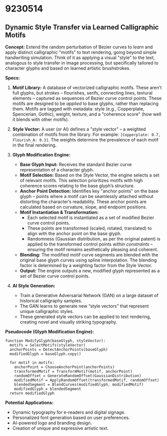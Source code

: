 # 9230514

## Dynamic Style Transfer via Learned Calligraphic Motifs

**Concept:** Extend the random perturbation of Bezier curves to *learn* and apply distinct calligraphic "motifs" to text rendering, going beyond simple handwriting simulation. Think of it as applying a visual "style" to the text, analogous to style transfer in image processing, but specifically tailored to character glyphs and based on learned artistic brushstrokes.

**Specs:**

1.  **Motif Library:** A database of vectorized calligraphic motifs. These aren't full glyphs, but *strokes* – flourishes, serifs, connecting lines, textural elements – captured as sequences of Bezier curve control points. These motifs are designed to be *applied* to base glyphs, rather than replacing them.  Motifs are tagged with metadata: style (e.g., Copperplate, Spencerian, Gothic), weight, texture, and a "coherence score" (how well it blends with other motifs).

2.  **Style Vector:**  A user (or AI) defines a "style vector" – a weighted combination of motifs from the library.  For example: `[Copperplate: 0.7, Flourish_A: 0.3]`.  The weights determine the prevalence of each motif in the final rendering.

3.  **Glyph Modification Engine:**

    *   **Base Glyph Input:** Receives the standard Bezier curve representation of a character glyph.
    *   **Motif Selection:** Based on the Style Vector, the engine selects a set of relevant motifs. This selection prioritizes motifs with high coherence scores relating to the base glyph’s structure.
    *   **Anchor Point Detection:** Identifies key "anchor points" on the base glyph – points where a motif can be seamlessly attached without distorting the character’s readability. These anchor points are calculated based on curvature, slope, and endpoint positions.
    *   **Motif Instantiation & Transformation:**
        *   Each selected motif is instantiated as a set of modified Bezier curve control points.
        *   These points are transformed (scaled, rotated, translated) to align with the anchor point on the base glyph.
        *   Randomness (Gaussian distribution, as per the original patent) is applied to the transformed control points *within constraints* – ensuring the motif remains aesthetically pleasing and coherent.
    *   **Blending:**  The modified motif curve segments are blended with the original base glyph curves using spline interpolation. The blending factor is determined by a weighting factor from the Style Vector.
    *   **Output:** The engine outputs a new, modified glyph represented as a set of Bezier curve control points.

4.  **AI Style Generation:** 

    *   Train a Generative Adversarial Network (GAN) on a large dataset of historical calligraphy samples.
    *   The GAN learns to generate new “style vectors” that represent unique calligraphic styles.
    *   These generated style vectors can be applied to text rendering, creating novel and visually striking typography.

**Pseudocode (Glyph Modification Engine):**

```
function ModifyGlyph(baseGlyph, styleVector):
  motifs = SelectMotifs(styleVector)
  anchorPoints = DetectAnchorPoints(baseGlyph)
  modifiedGlyph = baseGlyph.copy()

  for motif in motifs:
    anchorPoint = ChooseAnchorPoint(anchorPoints)
    transformedMotif = TransformMotif(motif, anchorPoint)
    randomOffset = GenerateRandomOffset(GaussianDistribution)
    modifiedMotif = ApplyRandomOffset(transformedMotif, randomOffset)
    blendedSegment = BlendCurves(modifiedGlyph, modifiedMotif)
    modifiedGlyph = blendedSegment 
  return modifiedGlyph
```

**Potential Applications:**

*   Dynamic typography for e-readers and digital signage.
*   Personalized font generation based on user preferences.
*   AI-powered logo and branding design.
*   Creation of unique and expressive artistic text.